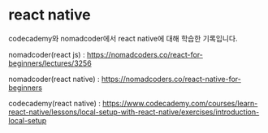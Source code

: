 # react native

codecademy와 nomadcoder에서 react native에 대해 학습한 기록입니다.

nomadcoder(react js) : https://nomadcoders.co/react-for-beginners/lectures/3256

nomadcoder(react native) : https://nomadcoders.co/react-native-for-beginners

codecademy(react native) : https://www.codecademy.com/courses/learn-react-native/lessons/local-setup-with-react-native/exercises/introduction-local-setup
